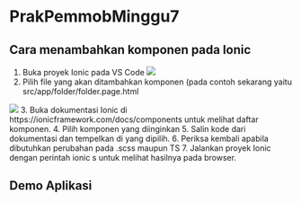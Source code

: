 # PrakPemmobMinggu7

## Cara menambahkan komponen pada Ionic

1. Buka proyek Ionic pada VS Code
   <img src="../../assets/images/1.png">
2. Pilih file yang akan ditambahkan komponen (pada contoh sekarang yaitu src/app/folder/folder.page.html
  <img src="../../assets/images/2.png">
3. Buka dokumentasi Ionic di https://ionicframework.com/docs/components untuk melihat daftar komponen.
4. Pilih komponen yang diinginkan
5. Salin kode dari dokumentasi dan tempelkan di yang dipilih.
6. Periksa kembali apabila dibutuhkan perubahan pada .scss maupun TS
7. Jalankan proyek Ionic dengan perintah ionic s untuk melihat hasilnya pada browser.


## Demo Aplikasi
